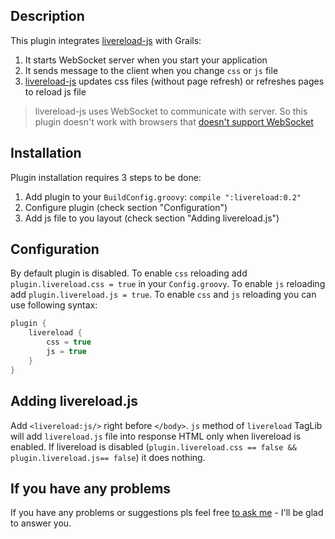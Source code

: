 Description
-----------
This plugin integrates [livereload-js](https://github.com/livereload/livereload-js) with Grails:
1. It starts WebSocket server when you start your application
2. It sends message to the client when you change `css` or `js` file
3. [livereload-js](https://github.com/livereload/livereload-js) updates css files (without page refresh) or refreshes pages to reload js file

>livereload-js uses WebSocket to communicate with server. So this plugin doesn't work with browsers that [doesn't support WebSocket](http://caniuse.com/#feat=websockets)

Installation
-----------
Plugin installation requires 3 steps to be done:
1. Add plugin to your `BuildConfig.groovy`: `compile ":livereload:0.2"`
2. Configure plugin (check section "Configuration")
3. Add js file to you layout (check section "Adding livereload.js")

Configuration
-----------
By default plugin is disabled. To enable `css` reloading add `plugin.livereload.css = true` in your `Config.groovy`. To enable `js` reloading add `plugin.livereload.js = true`. To enable `css` and `js` reloading you can use following syntax:
```groovy
plugin {
    livereload {
        css = true
        js = true
    }
}
```

Adding livereload.js
-----------
Add `<livereload:js/>` right before `</body>`. `js` method of `livereload` TagLib will add `livereload.js` file into response HTML only when livereload is enabled.
If livereload is disabled (`plugin.livereload.css == false && plugin.livereload.js== false`) it does nothing.

If you have any problems
-------------------------
If you have any problems or suggestions pls feel free [to ask me](https://github.com/fedotxxl/grails-livereload-plugin/issues) - I'll be glad to answer you.
